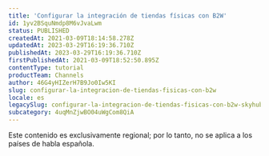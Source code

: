 ```yaml
---
title: 'Configurar la integración de tiendas físicas con B2W'
id: 1yv2BSquNmdp8M6vJvaLwm
status: PUBLISHED
createdAt: 2021-03-09T18:14:58.278Z
updatedAt: 2023-03-29T16:19:36.710Z
publishedAt: 2023-03-29T16:19:36.710Z
firstPublishedAt: 2021-03-09T18:52:50.895Z
contentType: tutorial
productTeam: Channels
author: 46G4yHIZerH7B9Jo0Iw5KI
slug: configurar-la-integracion-de-tiendas-fisicas-con-b2w
locale: es
legacySlug: configurar-la-integracion-de-tiendas-fisicas-con-b2w-skyhub
subcategory: 4uqMnZjwBO04uWgCom8QiA
---
```


<div class="alert alert-warning" role="alert">Este contenido es exclusivamente regional; 
por lo tanto, no se aplica a los países de habla española.</div>
